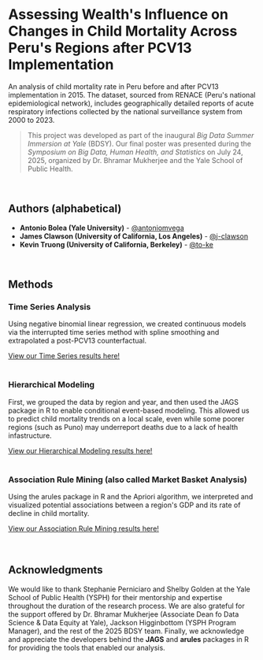 # Assessing Wealth's Influence on Changes in Child Mortality Across Peru's Regions after PCV13 Implementation
An analysis of child mortality rate in Peru before and after PCV13 implementation in 2015. The dataset, sourced from RENACE (Peru's national epidemiological network),
includes geographically detailed reports of acute respiratory infections collected by the national surveillance system from 2000 to 2023.


> This project was developed as part of the inaugural *Big Data Summer Immersion at Yale* (BDSY). Our final poster was presented during the *Symposium on Big Data, Human Health, and Statistics* on July 24, 2025, organized by Dr. Bhramar Mukherjee and the Yale School of Public Health.

<br>



## Authors (alphabetical)

- **Antonio Bolea (Yale University)** - [@antoniomvega](https://github.com/antoniomvega)
- **James Clawson (University of California, Los Angeles)** - [@j-clawson](https://github.com/j-clawson)
- **Kevin Truong (University of California, Berkeley)** - [@to-ke](https://github.com/to-ke)

<br>


## Methods

### Time Series Analysis

Using negative binomial linear regression, we created continuous models via the interrupted time series method with spline smoothing
and extrapolated a post-PCV13 counterfactual. 

[View our Time Series results here!](TS%20graphs)
<br><br>




### Hierarchical Modeling

First, we grouped the data by region and year, and then used the JAGS package in R to enable conditional event-based modeling. This allowed us to predict child mortality trends on a
local scale, even while some poorer regions (such as Puno) may underreport deaths due to a lack of health infastructure.

[View our Hierarchical Modeling results here!](Hierarchical-Modeling/Models%20on%20Poster)
<br><br>


### Association Rule Mining (also called Market Basket Analysis)

Using the arules package in R and the Apriori algorithm, we interpreted and visualized potential associations between a region's GDP and its rate of decline in child mortality.

[View our Association Rule Mining results here!](Market%20Basket%20graphs)
<br><br><br>




## Acknowledgments

We would like to thank Stephanie Perniciaro and Shelby Golden at the Yale School of Public Health (YSPH) for their mentorship and expertise throughout the duration of the research process. We are also grateful for the support offered by Dr. Bhramar Mukherjee (Associate Dean fo Data Science & Data Equity at Yale), Jackson Higginbottom (YSPH Program Manager), and the rest of the 2025 BDSY team. Finally, we acknowledge and appreciate the developers behind the **JAGS** and **arules** packages in R for providing the tools that enabled our analysis.

